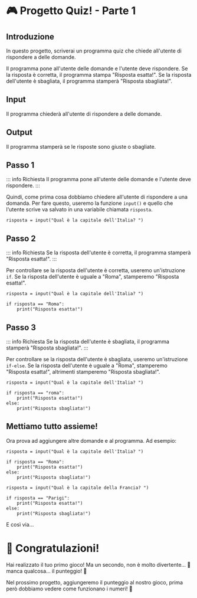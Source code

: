 # 🎮 Progetto Quiz! - Parte 1

## Introduzione

In questo progetto, scriverai un programma quiz che chiede all'utente di rispondere a delle domande.

Il programma pone all'utente delle domande e l'utente deve rispondere. Se la risposta è corretta, il programma
stampa "Risposta esatta!". Se la risposta dell'utente è sbagliata, il programma stamperà "Risposta sbagliata!".

## Input

Il programma chiederà all'utente di rispondere a delle domande.

## Output

Il programma stamperà se le risposte sono giuste o sbagliate.

## Passo 1

::: info Richiesta
Il programma pone all'utente delle domande e l'utente deve rispondere.
:::

Quindi, come prima cosa dobbiamo chiedere all'utente di rispondere a una domanda. Per fare questo, useremo la funzione
`input()` e quello che l'utente scrive va salvato in una variabile chiamata `risposta`.

```python:line-numbers
risposta = input("Qual è la capitale dell'Italia? ")
```


## Passo 2
::: info Richiesta
Se la risposta dell'utente è corretta, il programma stamperà "Risposta esatta!".
:::

Per controllare se la risposta dell'utente è corretta, useremo un'istruzione `if`. Se la risposta dell'utente è uguale a
"Roma", stamperemo "Risposta esatta!".

```python:line-numbers {3-4}
risposta = input("Qual è la capitale dell'Italia? ")

if risposta == "Roma":
    print("Risposta esatta!")
```

## Passo 3
::: info Richiesta
Se la risposta dell'utente è sbagliata, il programma stamperà "Risposta sbagliata!".
:::

Per controllare se la risposta dell'utente è sbagliata, useremo un'istruzione `if-else`. Se la risposta dell'utente è
uguale a "Roma", stamperemo "Risposta esatta!", altrimenti stamperemo "Risposta sbagliata!".

```python:line-numbers  {5-6}
risposta = input("Qual è la capitale dell'Italia? ")

if risposta == "roma":
    print("Risposta esatta!")
else:
    print("Risposta sbagliata!")
```

## Mettiamo tutto assieme!

Ora prova ad aggiungere altre domande e al programma. Ad esempio:

```python:line-numbers
risposta = input("Qual è la capitale dell'Italia? ")

if risposta == "Roma":
    print("Risposta esatta!")
else:
    print("Risposta sbagliata!")

risposta = input("Qual è la capitale della Francia? ")

if risposta == "Parigi":
    print("Risposta esatta!")
else:
    print("Risposta sbagliata!")
```

E così via...

# 🎉 Congratulazioni! 
Hai realizzato il tuo primo gioco! Ma un secondo, non è molto divertente... 🤔 manca qualcosa... il punteggio! 🎉

Nel prossimo progetto, aggiungeremo il punteggio al nostro gioco, prima però dobbiamo vedere come funzionano i numeri! 🚀
